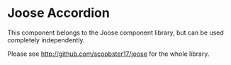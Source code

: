 # Joose Accordion

This component belongs to the Joose component library, but can be used completely independently.

Please see http://github.com/scoobster17/joose for the whole library.